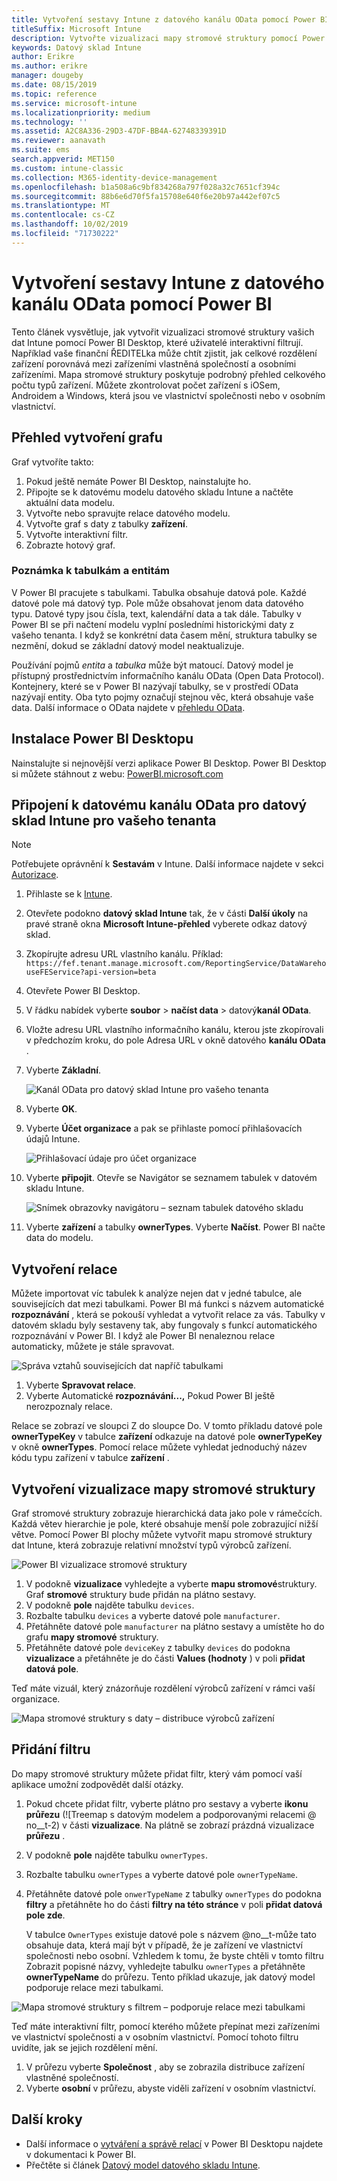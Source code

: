 ```yaml
---
title: Vytvoření sestavy Intune z datového kanálu OData pomocí Power BI
titleSuffix: Microsoft Intune
description: Vytvořte vizualizaci mapy stromové struktury pomocí Power BI Desktopu s interaktivním filtrem z rozhraní API datového skladu Intune.
keywords: Datový sklad Intune
author: Erikre
ms.author: erikre
manager: dougeby
ms.date: 08/15/2019
ms.topic: reference
ms.service: microsoft-intune
ms.localizationpriority: medium
ms.technology: ''
ms.assetid: A2C8A336-29D3-47DF-BB4A-62748339391D
ms.reviewer: aanavath
ms.suite: ems
search.appverid: MET150
ms.custom: intune-classic
ms.collection: M365-identity-device-management
ms.openlocfilehash: b1a508a6c9bf834268a797f028a32c7651cf394c
ms.sourcegitcommit: 88b6e6d70f5fa15708e640f6e20b97a442ef07c5
ms.translationtype: MT
ms.contentlocale: cs-CZ
ms.lasthandoff: 10/02/2019
ms.locfileid: "71730222"
---
```

# <a name="create-an-intune-report-from-the-odata-feed-with-power-bi"></a>Vytvoření sestavy Intune z datového kanálu OData pomocí Power BI

Tento článek vysvětluje, jak vytvořit vizualizaci stromové struktury vašich dat Intune pomocí Power BI Desktop, které uživatelé interaktivní filtrují. Například vaše finanční ŘEDITELka může chtít zjistit, jak celkové rozdělení zařízení porovnává mezi zařízeními vlastněná společností a osobními zařízeními. Mapa stromové struktury poskytuje podrobný přehled celkového počtu typů zařízení. Můžete zkontrolovat počet zařízení s iOSem, Androidem a Windows, která jsou ve vlastnictví společnosti nebo v osobním vlastnictví.

## <a name="overview-of-creating-the-chart"></a>Přehled vytvoření grafu

Graf vytvoříte takto:
1. Pokud ještě nemáte Power BI Desktop, nainstalujte ho.
2. Připojte se k datovému modelu datového skladu Intune a načtěte aktuální data modelu.
3. Vytvořte nebo spravujte relace datového modelu.
4. Vytvořte graf s daty z tabulky **zařízení**.
5. Vytvořte interaktivní filtr.
6. Zobrazte hotový graf.

### <a name="a-note-about-tables-and-entities"></a>Poznámka k tabulkám a entitám

V Power BI pracujete s tabulkami. Tabulka obsahuje datová pole. Každé datové pole má datový typ. Pole může obsahovat jenom data datového typu. Datové typy jsou čísla, text, kalendářní data a tak dále. Tabulky v Power BI se při načtení modelu vyplní posledními historickými daty z vašeho tenanta. I když se konkrétní data časem mění, struktura tabulky se nezmění, dokud se základní datový model neaktualizuje.

Používání pojmů *entita* a *tabulka* může být matoucí. Datový model je přístupný prostřednictvím informačního kanálu OData (Open Data Protocol). Kontejnery, které se v Power BI nazývají tabulky, se v prostředí OData nazývají entity. Oba tyto pojmy označují stejnou věc, která obsahuje vaše data. Další informace o OData najdete v [přehledu OData](/odata/overview).

## <a name="install-power-bi-desktop"></a>Instalace Power BI Desktopu

Nainstalujte si nejnovější verzi aplikace Power BI Desktop. Power BI Desktop si můžete stáhnout z webu: [PowerBI.microsoft.com](https://powerbi.microsoft.com/desktop)

## <a name="connect-to-the-odata-feed-for-the-intune-data-warehouse-for-your-tenant"></a>Připojení k datovému kanálu OData pro datový sklad Intune pro vašeho tenanta

> [!Note]  
> Potřebujete oprávnění k **Sestavám** v Intune. Další informace najdete v sekci [Autorizace](../reports-api-url.md).

1. Přihlaste se k [Intune](https://go.microsoft.com/fwlink/?linkid=2090973).
2. Otevřete podokno **datový sklad Intune** tak, že v části **Další úkoly** na pravé straně okna **Microsoft Intune-přehled** vyberete odkaz datový sklad.
3. Zkopírujte adresu URL vlastního kanálu. Příklad: `https://fef.tenant.manage.microsoft.com/ReportingService/DataWarehouseFEService?api-version=beta`
4. Otevřete Power BI Desktop.
5. V řádku nabídek vyberte **soubor** > **načíst data** >  datový**kanál OData**.
6. Vložte adresu URL vlastního informačního kanálu, kterou jste zkopírovali v předchozím kroku, do pole Adresa URL v okně datového **kanálu OData** .
7. Vyberte **Základní**.

    ![Kanál OData pro datový sklad Intune pro vašeho tenanta](./media/reports-proc-create-with-odata/reports-create-01-odatafeed.png)

8. Vyberte **OK**.
9. Vyberte **Účet organizace** a pak se přihlaste pomocí přihlašovacích údajů Intune.

    ![Přihlašovací údaje pro účet organizace](./media/reports-proc-create-with-odata/reports-create-02-org-account.png)

10. Vyberte **připojit**. Otevře se Navigátor se seznamem tabulek v datovém skladu Intune.

    ![Snímek obrazovky navigátoru – seznam tabulek datového skladu](./media/reports-proc-create-with-odata/reports-create-02-loadentities.png)

11. Vyberte **zařízení** a tabulky **ownerTypes**.  Vyberte **Načíst**. Power BI načte data do modelu.

## <a name="create-a-relationship"></a>Vytvoření relace

Můžete importovat víc tabulek k analýze nejen dat v jedné tabulce, ale souvisejících dat mezi tabulkami. Power BI má funkci s názvem automatické **rozpoznávání** , která se pokouší vyhledat a vytvořit relace za vás. Tabulky v datovém skladu byly sestaveny tak, aby fungovaly s funkcí automatického rozpoznávání v Power BI. I když ale Power BI nenaleznou relace automaticky, můžete je stále spravovat.

![Správa vztahů souvisejících dat napříč tabulkami](./media/reports-proc-create-with-odata/reports-create-03-managerelationships.png)

1. Vyberte **Spravovat relace**.
2. Vyberte Automatické **rozpoznávání...,** Pokud Power BI ještě nerozpoznaly relace.

Relace se zobrazí ve sloupci Z do sloupce Do. V tomto příkladu datové pole **ownerTypeKey** v tabulce **zařízení** odkazuje na datové pole **ownerTypeKey** v okně **ownerTypes**. Pomocí relace můžete vyhledat jednoduchý název kódu typu zařízení v tabulce **zařízení** .

## <a name="create-a-treemap-visualization"></a>Vytvoření vizualizace mapy stromové struktury

Graf stromové struktury zobrazuje hierarchická data jako pole v rámečcích. Každá větev hierarchie je pole, které obsahuje menší pole zobrazující nižší větve. Pomocí Power BI plochy můžete vytvořit mapu stromové struktury dat Intune, která zobrazuje relativní množství typů výrobců zařízení.

![Power BI vizualizace stromové struktury](./media/reports-proc-create-with-odata/reports-create-03-treemap.png)

1. V podokně **vizualizace** vyhledejte a vyberte **mapu stromové**struktury. Graf **stromové** struktury bude přidán na plátno sestavy.
2. V podokně **pole** najděte tabulku `devices`.
3. Rozbalte tabulku `devices` a vyberte datové pole `manufacturer`.
4. Přetáhněte datové pole `manufacturer` na plátno sestavy a umístěte ho do grafu **mapy stromové** struktury.
5. Přetáhněte datové pole `deviceKey` z tabulky `devices` do podokna **vizualizace** a přetáhněte je do části **Values (hodnoty** ) v poli **přidat datová pole**.  

Teď máte vizuál, který znázorňuje rozdělení výrobců zařízení v rámci vaší organizace.

![Mapa stromové struktury s daty – distribuce výrobců zařízení](./media/reports-proc-create-with-odata/reports-create-06-treemapwdata.png)

## <a name="add-a-filter"></a>Přidání filtru

Do mapy stromové struktury můžete přidat filtr, který vám pomocí vaší aplikace umožní zodpovědět další otázky.

1. Pokud chcete přidat filtr, vyberte plátno pro sestavy a vyberte **ikonu průřezu** (![Treemap s datovým modelem a podporovanými relacemi @ no__t-2) v části **vizualizace**. Na plátně se zobrazí prázdná vizualizace **průřezu** .
2. V podokně **pole** najděte tabulku `ownerTypes`.
3. Rozbalte tabulku `ownerTypes` a vyberte datové pole `ownerTypeName`.
4. Přetáhněte datové pole `onwerTypeName` z tabulky `ownerTypes` do podokna **filtry** a přetáhněte ho do části **filtry na této stránce** v poli **přidat datová pole zde**.  

   V tabulce `OwnerTypes` existuje datové pole s názvem @no__t-může tato obsahuje data, která mají být v případě, že je zařízení ve vlastnictví společnosti nebo osobní. Vzhledem k tomu, že byste chtěli v tomto filtru Zobrazit popisné názvy, vyhledejte tabulku `ownerTypes` a přetáhněte **ownerTypeName** do průřezu. Tento příklad ukazuje, jak datový model podporuje relace mezi tabulkami.

![Mapa stromové struktury s filtrem – podporuje relace mezi tabulkami](./media/reports-proc-create-with-odata/reports-create-08_ownertype.png)

Teď máte interaktivní filtr, pomocí kterého můžete přepínat mezi zařízeními ve vlastnictví společnosti a v osobním vlastnictví. Pomocí tohoto filtru uvidíte, jak se jejich rozdělení mění.

1. V průřezu vyberte **Společnost** , aby se zobrazila distribuce zařízení vlastněné společností.
2. Vyberte **osobní** v průřezu, abyste viděli zařízení v osobním vlastnictví.

## <a name="next-steps"></a>Další kroky

- Další informace o [vytváření a správě relací](https://powerbi.microsoft.com/documentation/powerbi-desktop-create-and-manage-relationships/) v Power BI Desktopu najdete v dokumentaci k Power BI.
- Přečtěte si článek [Datový model datového skladu Intune](reports-ref-data-model.md).
